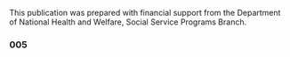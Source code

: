 This publication was prepared with financial support
from the Department of National Health and Welfare,
Social Service Programs Branch.

### 005 ###